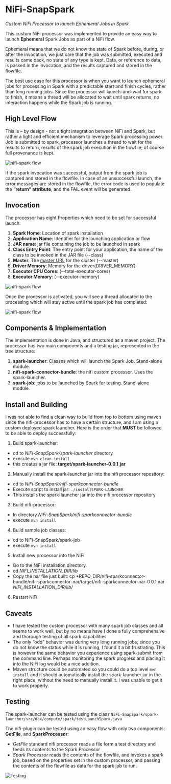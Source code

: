 # NiFi-SnapSpark
*Custom NiFi Processor to launch Ephemeral Jobs in Spark*

This custom NiFi processor was implemented to provide an easy way to launch **Ephemeral** Spark Jobs as part of a NiFi flow. 

Ephemeral means that we do not know the state of Spark before, during, or after the invocation, we just care that the job was submitted, executed and results came back, no state of any type is kept.  Data, or reference to data, is passed in the invocation, and the results captured and stored in the flowfile. 

The best use case for this processor is when you want to launch ephemeral jobs for processing in Spark with a predictable start and finish cycles, rather than long running jobs. Since the processor will launch-and-wait for spark to finish, it means a thread will be allocated to wait until spark returns, no interaction happens while the Spark job is running. 

## High Level Flow

This is – by design - not a tight integration between NiFi and Spark, but rather a light and efficient mechanism to leverage Spark processing power:  Job is submitted to spark, processor launches a thread to wait for the results to return, results of the spark job execution in the flowfile; of course full provenance is kept. 

![nifi-spark flow](images/nifi-spark-flow.png)

If the spark invocation was successful, output from the spark job is captured and stored in the flowfile. In case of an unsuccessful launch, the error messages are stored in the flowfile, the error code is used to populate the **”return” attribute**, and the FAIL event will be generated.

## Invocation

The processor has eight Properties which need to be set for successful launch:

1.	**Spark Home**: Location of spark installation
2.	**Application Name**: Identifier for the launching application or flow
3.	**JAR name**: jar file containing the job to be launched in spark
4.	**Class Entry Point**: The entry point for your application, the name of the class to be invoked in the JAR file (--class)
5.	**Master**: The [master URL]( http://spark.apache.org/docs/latest/submitting-applications.html#master-urls) for the cluster (--master)
6.	**Driver Memory**:  Memory for the driver(DRIVER_MEMORY)
7.	**Executor CPU Cores**: (--total-executor-cores)
8.	**Executor Memory**: (--executor-memory)

![nifi-spark flow](images/SparkProcessor-Properties.png)

Once the processor is activated, you will see a thread allocated to the processing which will stay active until the spark job has completed:

![nifi-spark flow](images/nifi-processor-laumched.png)

## Components & Implementation

The implementation is done in Java, and structured as a maven project. The processor has two main components and a testing jar, represented in the tree structure:

1. **spark-launcher**: Classes which will launch the Spark Job. Stand-alone module.
2. **nifi-spark-connector-bundle**: the nifi custom processor. Uses the spark-launcher.
3. **spark-job**: jobs to be launched by Spark for testing. Stand-alone module.


## Install and Building

I was not able to find a clean way to build from top to bottom using maven since the nifi-processor has to have a certain structure, and I am using a custom deployed spark launcher. Here is the order that **MUST** be followed to be able to deploy successfully:

1.	Build spark-launcher: 
  *	cd to *NiFi-SnapSpark/spark-launcher* directory
  *	execute `mvn clean install`
  *	this creates a jar file: **target/spark-launcher-0.0.1.jar**
2.	Manually install the spark-launcher jar into the nifi processor repository:
  *	cd to *NiFi-SnapSpark/nifi-sparkconnector-bundle*
  *	Execute script to install jar: `./installSPARK-LAUNCHER`
  *	This installs the spark-launcher jar into the nifi processor repository
3.	Build nifi-processor:
  *	In directory *NiFi-SnapSpark/nifi-sparkconnector-bundle*
  *	execute `mvn install`
4.	Build sample job classes:
  *	cd to NiFi-SnapSpark/spark-job
  *	execute `mvn install`
5.	Install new processor into the NiFi:
  *	Go to the NiFi installation directory. 
  * cd *NIFI_INSTALLATION_DIR/lib*
  *	Copy the nar file just built: cp *REPO_DIR/nifi-sparkconnector-bundle/nifi-sparkconnector-nar/target/nifi-sparkconnector-nar-0.0.1.nar *NIFI_INSTALLATION_DIR/lib/*
6.	Restart NiFi

## Caveats

*	I have tested the custom processor with many spark job classes and all seems to work well, but by no means have I done a fully comprehensive and thorough testing of all spark capabilities
*	The only “odd” behavior was during very long running jobs; since you do not know the status while it is running, I found it a bit frustrating. This is however the same behavior you experience using spark-submit from the command line. Perhaps monitoring the spark progress and placing it into the NiFi log would be a nice addition. 
*	Maven structure could be automated so you could do a top level `mvn install` and it should automatically install the spark-launcher jar in the right place, without the need to manually install it. I was unable to get it to work properly.

## Testing

The spark-launcher can be tested using the class `NiFi-SnapSpark/spark-launcher/src/dbx/compute/spark/testLaunchSpark.java`

The nifi-plugin can be tested using an easy flow with only two components: **GetFile**, and **SparkProcessor**:
* *GetFile* standard nifi processor reads a file form a test directory and feeds its contents to the Spark Processor
* *Spark Processor* reads the contents of the flowfile, and invokes a spark job, based on the properties set in the custom processor, and passing the contents of the flowfile as data for the spark job to run.

![Testing](images/testing-nifi-processor.png)







